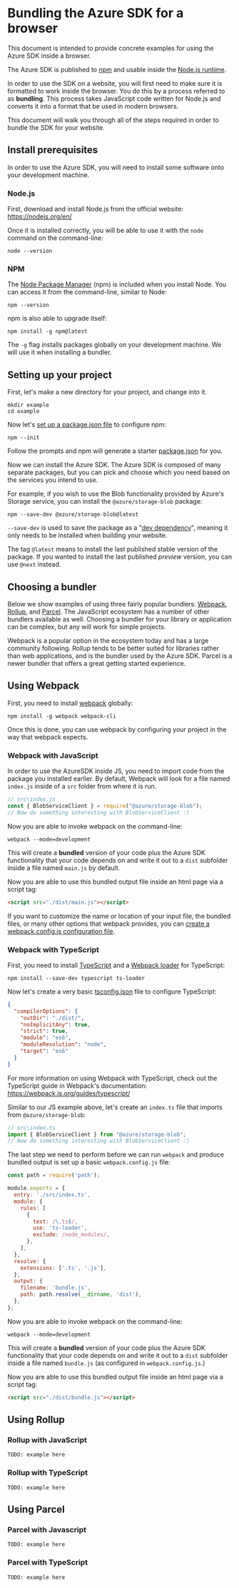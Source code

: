 # Bundling the Azure SDK for a browser

This document is intended to provide concrete examples for using the Azure SDK inside a browser.

The Azure SDK is published to [npm](https://npmjs.com) and usable inside the [Node.js runtime](https://nodejs.org/en/). 

In order to use the SDK on a website, you will first need to make sure it is formatted to work inside the browser. You do this by a process referred to as **bundling**. This process takes JavaScript code written for Node.js and converts it into a format that be used in modern browsers.

This document will walk you through all of the steps required in order to bundle the SDK for your website.

## Install prerequisites

In order to use the Azure SDK, you will need to install some software onto your development machine.

### Node.js

First, download and install Node.js from the official website: https://nodejs.org/en/

Once it is installed correctly, you will be able to use it with the `node` command on the command-line:

```
node --version
```

### NPM

The [Node Package Manager](https://npmjs.com) (npm) is included when you install Node. You can access it from the command-line, similar to Node:

```
npm --version
```

npm is also able to upgrade itself:

```
npm install -g npm@latest
```

The `-g` flag installs packages globally on your development machine. We will use it when installing a bundler.


## Setting up your project

First, let's make a new directory for your project, and change into it.

```
mkdir example
cd example
```

Now let's [set up a package.json file](https://docs.npmjs.com/creating-a-package-json-file) to configure npm:

```
npm --init
```

Follow the prompts and npm will generate a starter [package.json](https://docs.npmjs.com/files/package.json) for you.

Now we can install the Azure SDK. The Azure SDK is composed of many separate packages, but you can pick and choose which you need based on the services you intend to use.

For example, if you wish to use the Blob functionality provided by Azure's Storage service, you can install the `@azure/storage-blob` package:

```
npm --save-dev @azure/storage-blob@latest
```

`--save-dev` is used to save the package as a "[dev dependency](https://docs.npmjs.com/files/package.json#devdependencies)", meaning it only needs to be installed when building your website. 

The tag `@latest` means to install the last published stable version of the package. If you wanted to install the last published *preview* version, you can use `@next` instead.

## Choosing a bundler

Below we show examples of using three fairly popular bundlers: [Webpack](https://webpack.js.org), [Rollup](https://rollupjs.org/), and [Parcel](https://parceljs.org/). The JavaScript ecosystem has a number of other bundlers available as well. Choosing a bundler for your library or application can be complex, but any will work for simple projects.

Webpack is a popular option in the ecosystem today and has a large community following. Rollup tends to be better suited for libraries rather than web applications, and is the bundler used by the Azure SDK. Parcel is a newer bundler that offers a great getting started experience.


## Using Webpack

First, you need to install [webpack](https://webpack.js.org/) globally:

```
npm install -g webpack webpack-cli
```

Once this is done, you can use webpack by configuring your project in the way that webpack expects.

### Webpack with JavaScript

In order to use the AzureSDK inside JS, you need to import code from the package you installed earlier. By default, Webpack will look for a file named `index.js` inside of a `src` folder from where it is run.

```js
// src\index.js
const { BlobServiceClient } = require("@azure/storage-blob");
// Now do something interesting with BlobServiceClient :)
```

Now you are able to invoke webpack on the command-line:

```
webpack --mode=development
```

This will create a **bundled** version of your code plus the Azure SDK functionality that your code depends on and write it out to a `dist` subfolder inside a file named `main.js` by default.

Now you are able to use this bundled output file inside an html page via a script tag:

```html
<script src="./dist/main.js"></script>
```

If you want to customize the name or location of your input file, the bundled files, or many other options that webpack provides, you can [create a webpack.config.js configuration file](https://webpack.js.org/concepts/configuration/#simple-configuration).


### Webpack with TypeScript

First, you need to install [TypeScript](https://typescriptlang.org) and a [Webpack loader](https://webpack.js.org/loaders/) for TypeScript:

```
npm install --save-dev typescript ts-loader
```

Now let's create a very basic [tsconfig.json](https://www.typescriptlang.org/docs/handbook/tsconfig-json.html) file to configure TypeScript:

```json
{
  "compilerOptions": {
    "outDir": "./dist/",
    "noImplicitAny": true,
    "strict": true,
    "module": "es6",
    "moduleResolution": "node",
    "target": "es6"
  }
}
```

For more information on using Webpack with TypeScript, check out the TypeScript guide in Webpack's documentation: https://webpack.js.org/guides/typescript/

Similar to our JS example above, let's create an `index.ts` file that imports from `@azure/storage-blob`:

```ts
// src\index.ts
import { BlobServiceClient } from "@azure/storage-blob";
// Now do something interesting with BlobServiceClient :)
```

The last step we need to perform before we can run `webpack` and produce bundled output is set up a basic `webpack.config.js` file:

```js
const path = require('path');

module.exports = {
  entry: './src/index.ts',
  module: {
    rules: [
      {
        test: /\.ts$/,
        use: 'ts-loader',
        exclude: /node_modules/,
      },
    ],
  },
  resolve: {
    extensions: ['.ts', '.js'],
  },
  output: {
    filename: 'bundle.js',
    path: path.resolve(__dirname, 'dist'),
  },
};
```

Now you are able to invoke webpack on the command-line:

```
webpack --mode=development
```

This will create a **bundled** version of your code plus the Azure SDK functionality that your code depends on and write it out to a `dist` subfolder inside a file named `bundle.js` (as configured in `webpack.config.js`.)

Now you are able to use this bundled output file inside an html page via a script tag:

```html
<script src="./dist/bundle.js"></script>
```

## Using Rollup

### Rollup with JavaScript

```
TODO: example here
```

### Rollup with TypeScript

```
TODO: example here
```

## Using Parcel

### Parcel with Javascript

```
TODO: example here
```

### Parcel with TypeScript

```
TODO: example here
```
